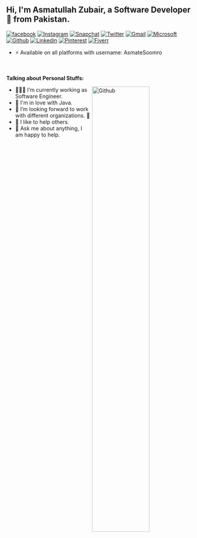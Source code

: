 <!-- Your title -->
## Hi, I'm Asmatullah Zubair, a Software Developer 🚀 from Pakistan.

<!-- Your badges
You can use the website to generate badges: https://shields.io/
-->
[![facebook](https://img.shields.io/badge/-Facebook-blue?style=flat&logo=Facebook&logoColor=white)](https://www.facebook.com/AsmateSoomro)
[![Instagram](https://img.shields.io/badge/-Instagram-c13584?style=flat&labelColor=c13584&logo=instagram&logoColor=white)](https://www.instagram.com/AsmateSoomro)
[![Snapchat](https://img.shields.io/badge/-SnapChat-yellow?style=flat&labelColor=yellow&logo=snapchat&logoColor=white)](https://www.snapchat.com/AsmateSoomro)
[![Twitter](https://img.shields.io/badge/-Twitter-blue?style=flat&logo=Twitter&logoColor=white)](https://www.twitter.com/AsmateSoomro)
[![Gmail](https://img.shields.io/badge/-Gmail-red?style=flat&logo=gmail&logoColor=white)](mailto:AsmateSoomro@gmail.com)
[![Microsoft](https://img.shields.io/badge/-Microfoft-blue?style=flat&logo=microsoft&logoColor=white)](mailto:AsmateSoomro@outlook.com)
[![Github](https://img.shields.io/badge/-Github-000?style=flat&logo=github&logoColor=white)](https://www.github.com/AsmateSoomro)
[![Linkedin](https://img.shields.io/badge/-LinkedIn-blue?style=flat&logo=Linkedin&logoColor=white)](https://www.linkedin.com/in/AsmateSoomro)
[![Pinterest](https://img.shields.io/badge/-Pinterest-red?style=flat&logo=pinterest&logoColor=white)](https://www.pinterest.com/in/AsmateSoomro)
[![Fiverr](https://img.shields.io/badge/-Fiverr-brightgreen?style=flat&logo=fiverr&logoColor=white)](https://www.fiverr.com/AsmateSoomro)

- ⚡️ Available on all platforms with username: AsmateSoomro

&nbsp;

<!-- Talking about you -->
**Talking about Personal Stuffs:**

<!-- Any image aligned to the right. Beware the width -->
<img width="55%" align="right" alt="Github" src="https://raw.githubusercontent.com/onimur/.github/master/.resources/git-header.svg" />

- 👨🏽‍💻 I’m currently working as Software Engineer.
- 🌱 I'm in love with Java.
- 👯 I’m looking forward to work with different organizations. 🤝
- 🤔 I like to help others.
- 💬 Ask me about anything, I am happy to help.
